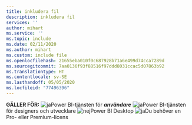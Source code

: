 ```yaml
---
title: inkludera fil
description: inkludera fil
services: ''
author: mihart
ms.service: ''
ms.topic: include
ms.date: 02/11/2020
ms.author: mihart
ms.custom: include file
ms.openlocfilehash: 21655eba010f0c687928b71a6e499d74cca7289d
ms.sourcegitcommit: 7aa0136f93f88516f97ddd8031ccac5d07863b92
ms.translationtype: HT
ms.contentlocale: sv-SE
ms.lasthandoff: 05/05/2020
ms.locfileid: "77496396"
---
```

<Token>**GÄLLER FÖR:** ![ja](media/yes.png)Power BI-tjänsten för ***användare*** ![ja](media/yes.png)Power BI-tjänsten för designers och utvecklare ![nej](media/no.png)Power BI Desktop ![ja](media/yes.png)Du behöver en Pro- eller Premium-licens </Token>